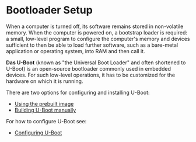 # Bootloader Setup

When a computer is turned off, its software remains stored in non-volatile memory. When the computer is powered on, a bootstrap loader is required: a small, low-level program to configure the computer's memory and devices sufficient to then be able to load further software, such as a bare-metal application or operating system, into RAM and then call it.

**Das U-Boot** (known as "the Universal Boot Loader" and often shortened to U-Boot) is an open-source bootloader commonly used in embedded devices. For such low-level operations, it has to be customized for the hardware on which it is running.

There are two options for configuring and installing U-Boot:
- [Using the prebuilt image](using_the_prebuilt_image.md)
- [Building U-Boot manually](building_uboot_manually.md)

For how to configure U-Boot see:
- [Configuring U-Boot](configure_uboot.md)
